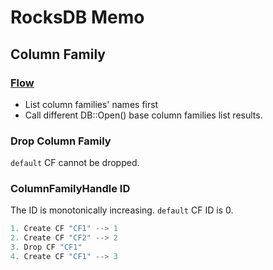 # RocksDB Memo

## Column Family

### [Flow](./cf.cpp)
* List column families' names first
* Call different DB::Open() base column families list results.

### Drop Column Family
`default` CF cannot be dropped.

### ColumnFamilyHandle ID
The ID is monotonically increasing. `default` CF ID is 0.
```js
1. Create CF "CF1" --> 1
2. Create CF "CF2" --> 2
3. Drop CF "CF1"
4. Create CF "CF1" --> 3
```
